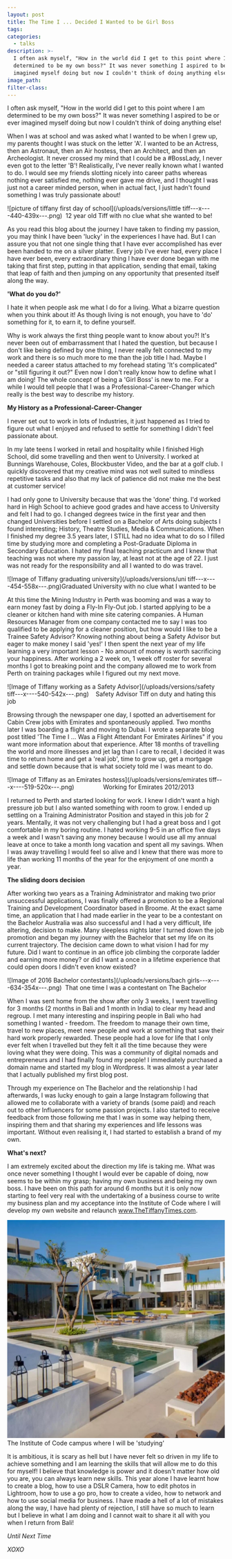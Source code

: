 ```yaml
---
layout: post
title: The Time I ... Decided I Wanted to be Girl Boss
tags:
categories:
  - talks
description: >-
  I often ask myself, "How in the world did I get to this point where I am
  determined to be my own boss?" It was never something I aspired to be or ever
  imagined myself doing but now I couldn't think of doing anything else!
image_path:
filter-class:
---
```



I often ask myself, "How in the world did I get to this point where I am determined to be my own boss?" It was never something I aspired to be or ever imagined myself doing but now I couldn't think of doing anything else!

When I was at school and was asked what I wanted to be when I grew up, my parents thought I was stuck on the letter 'A'. I wanted to be an Actress, then an Astronaut, then an Air hostess, then an Architect, and then an Archeologist. It never crossed my mind that I could be a #BossLady, I never even got to the letter 'B'! Realistically, I've never really known what I wanted to do. I would see my friends slotting nicely into career paths whereas nothing ever satisfied me, nothing ever gave me drive, and I thought I was just not a career minded person, when in actual fact, I just hadn't found something I was truly passionate about!

![picture of tiffany first day of school](/uploads/versions/little tiff---x----440-439x---.png)  12 year old Tiff with no clue what she wanted to be!

As you read this blog about the journey I have taken to finding my passion, you may think I have been 'lucky' in the experiences I have had. But I can assure you that not one single thing that I have ever accomplished has ever been handed to me on a silver platter. Every job I've ever had, every place I have ever been, every extraordinary thing I have ever done began with me taking that first step, putting in that application, sending that email, taking that leap of faith and then jumping on any opportunity that presented itself along the way.

**'What do you do?'**

I hate it when people ask me what I do for a living. What a bizarre question when you think about it! As though living is not enough, you have to 'do' something for it, to earn it, to define yourself.

Why is work always the first thing people want to know about you?! It's never been out of embarrassment that I hated the question, but because I don't like being defined by one thing, I never really felt connected to my work and there is so much more to me than the job title I had. Maybe I needed a career status attached to my forehead stating 'It's complicated" or "still figuring it out?" Even now I don't really know how to define what I am doing! The whole concept of being a 'Girl Boss' is new to me. For a while I would tell people that I was a Professional-Career-Changer which really is the best way to describe my history.

**My History as a Professional-Career-Changer**

I never set out to work in lots of Industries, it just happened as I tried to figure out what I enjoyed and refused to settle for something I didn't feel passionate about.

In my late teens I worked in retail and hospitality while I finished High School, did some travelling and then went to University. I worked at Bunnings Warehouse, Coles, Blockbuster Video, and the bar at a golf club. I quickly discovered that my creative mind was not well suited to mindless repetitive tasks and also that my lack of patience did not make me the best at customer service!

I had only gone to University because that was the 'done' thing. I'd worked hard in High School to achieve good grades and have access to University and felt I had to go. I changed degrees twice in the first year and then changed Universities before I settled on a Bachelor of Arts doing subjects I found interesting; History, Theatre Studies, Media & Communications. When I finished my degree 3.5 years later, I STILL had no idea what to do so I filled time by studying more and completing a Post-Graduate Diploma in Secondary Education. I hated my final teaching practicum and I knew that teaching was not where my passion lay, at least not at the age of 22. I just was not ready for the responsibility and all I wanted to do was travel.

![Image of Tiffany graduating university](/uploads/versions/uni tiff---x----454-558x---.png)Graduated University with no clue what I wanted to be

At this time the Mining Industry in Perth was booming and was a way to earn money fast by doing a Fly-In Fly-Out job. I started applying to be a cleaner or kitchen hand with mine site catering companies. A Human Resources Manager from one company contacted me to say I was too qualified to be applying for a cleaner position, but how would I like to be a Trainee Safety Advisor? Knowing nothing about being a Safety Advisor but eager to make money I said 'yes!' I then spent the next year of my life learning a very important lesson - No amount of money is worth sacrificing your happiness. After working a 2 week on, 1 week off roster for several months I got to breaking point and the company allowed me to work from Perth on training packages while I figured out my next move.

![Image of Tiffany working as a Safety Advisor](/uploads/versions/safety tiff---x----540-542x---.png)    Safety Advisor Tiff on duty and hating this job

Browsing through the newspaper one day, I spotted an advertisement for Cabin Crew jobs with Emirates and spontaneously applied. Two months later I was boarding a flight and moving to Dubai. I wrote a separate blog post titled 'The Time I … Was a Flight Attendant For Emirates Airlines" if you want more information about that experience. After 18 months of travelling the world and more illnesses and jet lag than I care to recall, I decided it was time to return home and get a 'real job', time to grow up, get a mortgage and settle down because that is what society told me I was meant to do.

![Image of Tiffany as an Emirates hostess](/uploads/versions/emirates tiff---x----519-520x---.png)                 Working for Emirates 2012/2013

I returned to Perth and started looking for work. I knew I didn't want a high pressure job but I also wanted something with room to grow. I ended up settling on a Training Administrator Position and stayed in this job for 2 years. Mentally, it was not very challenging but I had a great boss and I got comfortable in my boring routine. I hated working 9-5 in an office five days a week and I wasn't saving any money because I would use all my annual leave at once to take a month long vacation and spent all my savings. When I was away travelling I would feel so alive and I knew that there was more to life than working 11 months of the year for the enjoyment of one month a year.

**The sliding doors decision**

After working two years as a Training Administrator and making two prior unsuccessful applications, I was finally offered a promotion to be a Regional Training and Development Coordinator based in Broome. At the exact same time, an application that I had made earlier in the year to be a contestant on the Bachelor Australia was also successful and I had a very difficult, life altering, decision to make. Many sleepless nights later I turned down the job promotion and began my journey with the Bachelor that set my life on its current trajectory. The decision came down to what vision I had for my future. Did I want to continue in an office job climbing the corporate ladder and earning more money? or did I want a once in a lifetime experience that could open doors I didn't even know existed?

![Image of 2016 Bachelor contestants](/uploads/versions/bach girls---x----634-354x---.png)  That one time I was a contestant on The Bachelor

When I was sent home from the show after only 3 weeks, I went travelling for 3 months (2 months in Bali and 1 month in India) to clear my head and regroup. I met many interesting and inspiring people in Bali who had something I wanted - freedom. The freedom to manage their own time, travel to new places, meet new people and work at something that saw their hard work properly rewarded. These people had a love for life that I only ever felt when I travelled but they felt it all the time because they were loving what they were doing. This was a community of digital nomads and entrepreneurs and I had finally found my people! I immediately purchased a domain name and started my blog in Wordpress. It was almost a year later that I actually published my first blog post.

Through my experience on The Bachelor and the relationship I had afterwards, I was lucky enough to gain a large Instagram following that allowed me to collaborate with a variety of brands (some paid) and reach out to other Influencers for some passion projects. I also started to receive feedback from those following me that I was in some way helping them, inspiring them and that sharing my experiences and life lessons was important. Without even realising it, I had started to establish a brand of my own.

**What's next?**

I am extremely excited about the direction my life is taking me. What was once never something I thought I would ever be capable of doing, now seems to be within my grasp; having my own business and being my own boss. I have been on this path for around 6 months but it is only now starting to feel very real with the undertaking of a business course to write my business plan and my acceptance into the Institute of Code where I will develop my own website and relaunch www.TheTiffanyTimes.com.

![Image of the Institute of Code Campus in Bali](/uploads/versions/IOC---x----594-593x---.png)The Institute of Code campus where I will be 'studying'

It is ambitious, it is scary as hell but I have never felt so driven in my life to achieve something and I am learning the skills that will allow me to do this for myself! I believe that knowledge is power and it doesn't matter how old you are, you can always learn new skills. This year alone I have learnt how to create a blog, how to use a DSLR Camera, how to edit photos in Lightroom, how to use a go pro, how to create a video, how to network and how to use social media for business. I have made a hell of a lot of mistakes along the way, I have had plenty of rejection, I still have so much to learn but I believe in what I am doing and I cannot wait to share it all with you when I return from Bali!

*Until Next Time*

*XOXO*